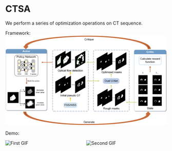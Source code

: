 # CTSA
We perform a series of optimization operations on CT sequence.

Framework:
<img src="image/newframwork2.png" alt="Project Logo" width="600"/>

Demo:
<div style="display: flex; justify-content: space-around;">
  <img src="image/gt.gif" alt="First GIF" width="300"/>
  <img src="image/drl.gif" alt="Second GIF" width="300"/>
</div>
